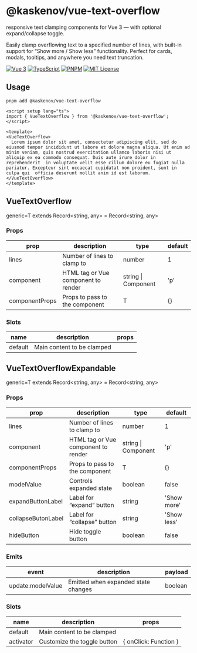 # @kaskenov/vue-text-overflow
responsive text clamping components for Vue 3 — with optional expand/collapse toggle.

Easily clamp overflowing text to a specified number of lines, with built-in support for “Show more / Show less” functionality. Perfect for cards, modals, tooltips, and anywhere you need text truncation.

[![Vue 3](https://img.shields.io/badge/Vue-3-%234FC08D?logo=vue.js&logoColor=white)](https://vuejs.org/)
[![TypeScript](https://img.shields.io/badge/TypeScript-✔-blue)](https://www.typescriptlang.org/)
[![PNPM](https://img.shields.io/badge/pnpm-✔-f69220.svg?logo=pnpm)](https://pnpm.io/)
[![MIT License](https://img.shields.io/badge/License-MIT-green.svg)](LICENSE)

## Usage

```
pnpm add @kaskenov/vue-text-overflow
```

```vue
<script setup lang="ts">
import { VueTextOverflow } from '@kaskenov/vue-text-overflow';
</script>

<template>
<VueTextOverflow>
  Lorem ipsum dolor sit amet, consectetur adipiscing elit, sed do eiusmod tempor incididunt ut labore et dolore magna aliqua. Ut enim ad  minim veniam, quis nostrud exercitation ullamco laboris nisi ut aliquip ex ea commodo consequat. Duis aute irure dolor in reprehenderit  in voluptate velit esse cillum dolore eu fugiat nulla pariatur. Excepteur sint occaecat cupidatat non proident, sunt in culpa qui  officia deserunt mollit anim id est laborum.
</VueTextOverflow>
</template>
```

## VueTextOverflow
generic=T extends Record<string, any> = Record<string, any>
### Props
|prop|description|type|default|
|---|---|---|---|
|lines|Number of lines to clamp to|number|1|
|component|HTML tag or Vue component to render|string \| Component|'p'|
|componentProps|Props to pass to the component|T|{}|

### Slots
|name|description|props|
|---|---|---|
|default|Main content to be clamped|  |

## VueTextOverflowExpandable
generic=T extends Record<string, any> = Record<string, any>
### Props
|prop|description|type|default|
|---|---|---|---|
|lines|Number of lines to clamp to|number|1|
|component|HTML tag or Vue component to render|string \| Component|'p'|
|componentProps|Props to pass to the component|T|{}|
|modelValue|Controls expanded state|boolean|false|
|expandButtonLabel|Label for “expand” button|string|'Show more'|
|collapseButonLabel|Label for “collapse” button|string|'Show less'|
|hideButton|Hide toggle button |boolean|false|

### Emits

|event|description|payload|
|---|---|---|
|update:modelValue|Emitted when expanded state changes|boolean|

### Slots
|name|description|props|
|---|---|---|
|default|Main content to be clamped|  |
|activator|Customize the toggle button|{ onClick: Function }|
